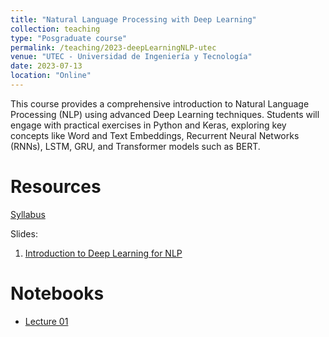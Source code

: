 ```yaml
---
title: "Natural Language Processing with Deep Learning"
collection: teaching
type: "Posgraduate course"
permalink: /teaching/2023-deepLearningNLP-utec
venue: "UTEC - Universidad de Ingeniería y Tecnología"
date: 2023-07-13
location: "Online"
---
```


This course provides a comprehensive introduction to Natural Language Processing (NLP) using advanced Deep Learning techniques. Students will engage with practical exercises in Python and Keras, exploring key concepts like Word and Text Embeddings, Recurrent Neural Networks (RNNs), LSTM, GRU, and Transformer models such as BERT.


Resources
======
[Syllabus](https://drive.google.com/file/d/1tOPvGFwMd8Y0G0SWmV8pUVi1hlBNq-Ng/view)

Slides:

1. [Introduction to Deep Learning for NLP](https://drive.google.com/file/d/1oL3eRLVtswwLaPdC06gYcou1Q63A-ATY/view)



Notebooks
=====
* [Lecture 01](https://github.com/walterpcasas/)
